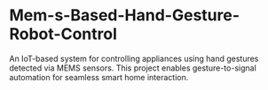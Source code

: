 # Mem-s-Based-Hand-Gesture-Robot-Control
An IoT-based system for controlling appliances using hand gestures detected via MEMS sensors. This project enables gesture-to-signal automation for seamless smart home interaction.
